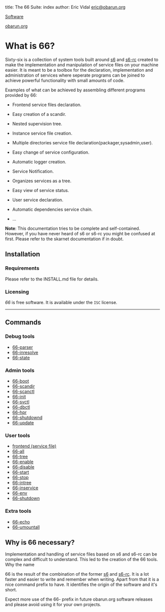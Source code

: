 title: The 66 Suite: index
author: Eric Vidal <eric@obarun.org>

[Software](https://web.obarun.org/software)

[obarun.org](https://web.obarun.org)

# What is 66?

Sixty-six is a collection of system tools built around [s6](https://skarnet.org/software/s6) and [s6-rc](https://skarnet.org/software/s6-rc) created to make the implementation and manipulation of service files on your machine easier. It is meant to be a toolbox for the declaration, implementation and administration of services where seperate programs can be joined to achieve powerful functionality with small amounts of code.

Examples of what can be achieved by assembling different programs provided by 66:

- Frontend service files declaration.

- Easy creation of a scandir.
- Nested supervision tree.
- Instance service file creation.
- Multiple directories service file declaration(packager,sysadmin,user).
- Easy change of service configuration.
- Automatic logger creation.
- Service Notification.
- Organizes services as a tree.
- Easy view of service status.
- User service declaration.
- Automatic dependencies service chain.
- ...

**Note**: This documentation tries to be complete and self-contained. However, if you have never heard of s6 or s6-rc you might be confused at first. Please refer to the skarnet documentation if in doubt.

## Installation

### Requirements

Please refer to the INSTALL.md file for details.

### Licensing

*66* is free software. It is available under the `ISC` license.

---

## Commands

### Debug tools

- [66-parser](66-parser.html)
- [66-inresolve](66-inresolve.html)
- [66-state](66-state.html)

### Admin tools

- [66-boot](66-boot.html)
- [66-scandir](66-scandir.html)
- [66-scanctl](66-scanctl.html)
- [66-init](66-init.html)
- [66-svctl](66-svctl.html)
- [66-dbctl](66-dbctl.html)
- [66-hpr](66-hpr.html)
- [66-shutdownd](66-shutdownd.html)
- [66-update](66-update.html)

### User tools

- [frontend (service file)](frontend.html)
- [66-all](66-all.html)
- [66-tree](66-tree.html)
- [66-enable](66-enable.html)
- [66-disable](66-disable.html)
- [66-start](66-start.html)
- [66-stop](66-stop.html)
- [66-intree](66-intree.html)
- [66-inservice](66-inservice.html)
- [66-env](66-env.html)
- [66-shutdown](66-shutdown.html)

### Extra tools

- [66-echo](66-echo.html)
- [66-umountall](66-umountall.html)

## Why is 66 necessary?

Implementation and handling of service files based on s6 and s6-rc can be complex and difficult to understand. This led to the creation of the 66 tools.
Why the name

66 is the result of the combination of the former [s6](https://skarnet.org/software/s6) and [s6-rc](https://skarnet.org/software/s6-rc).
It is a lot faster and easier to write and remember when writing. Apart from that it is a nice command prefix to have. It identifies the origin of the software and it's short.

Expect more use of the 66- prefix in future obarun.org software releases and please avoid using it for your own projects. 
